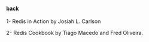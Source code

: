 #### [back](example_main.md)

1- Redis in Action by Josiah L. Carlson

2-  Redis Cookbook by Tiago Macedo and Fred Oliveira.
